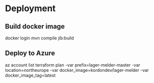 # Deployment

## Build docker image
docker login
mvn compile jib:build

## Deploy to Azure
az account list
terraform plan -var prefix=lager-melder-master -var location=northeurope -var docker_image=kordondev/lager-melder -var docker_image_tag=latest